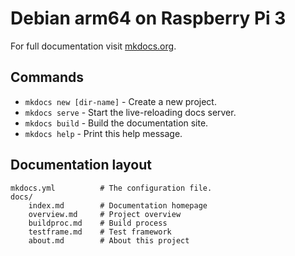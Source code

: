 # Debian arm64 on Raspberry Pi 3

For full documentation visit [mkdocs.org](http://mkdocs.org).

## Commands

* `mkdocs new [dir-name]` - Create a new project.
* `mkdocs serve` - Start the live-reloading docs server.
* `mkdocs build` - Build the documentation site.
* `mkdocs help` - Print this help message.

## Documentation layout

    mkdocs.yml          # The configuration file.
    docs/
        index.md        # Documentation homepage
        overview.md     # Project overview
        buildproc.md    # Build process
        testframe.md    # Test framework
        about.md        # About this project
